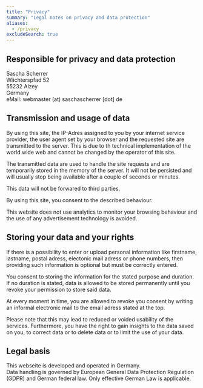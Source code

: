 ```yaml
---
title: "Privacy"
summary: "Legal notes on privacy and data protection"
aliases:
  - /privacy
excludeSearch: true
---
```


## Responsible for privacy and data protection

Sascha Scherrer  
Wächterspfad 52  
55232 Alzey  
Germany  
eMail: webmaster (at) saschascherrer [dot] de

## Transmission and usage of data

By using this site, the IP-Adres assigned to you by your internet service
provider, the user agent set by your browser and the requested site are
transmitted to the server. This is due to th technical implementation of the
world wide web and cannot be changed by the operator of this site.

The transmitted data are used to handle the site requests and are temporarily
stored in the memory of the server. It will not be persisted and will usually
stop being available after a couple of seconds or minutes.

This data will not be forwared to third parties.

By using this site, you consent to the described behaviour.

This website does not use analytics to monitor your browsing behaviour and
the use of any advertisement technology is avoided.

## Storing your data and your rights

If there is a possibility to enter or upload personal information like
firstname, lastname, postal adress, electonic mail adress or phone numbers,
then providing such information is optional but must be correctly entered.

You consent to storing the information for the stated purpose and duration.
If no duration is stated, data is allowed to be stored permanently until you
revoke your permission to store said data.

At every moment in time, you are allowed to revoke you consent by writing
an informal electronic mail to the email adress stated at the top.

Please note that this may lead to reduced or voided usability of the services.
Furthermore, you have the right to gain insights to the data saved on you, to
correct data or to delete data or to limit the use of your data.

## Legal basis

This webseite is developed and operated in Germany.  
Data handling is governed by European General Data Protection Regulation (GDPR)
and German federal law. Only effective German Law is applicable.
